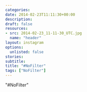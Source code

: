 ```yaml
---
categories:
date: 2014-02-23T11:11:30+00:00
description:
draft: false
resources:
- src: 2014-02-23_11-11-30_UTC.jpg
  name: "header"
layout: instagram
options:
  unlisted: false
stories:
subtitle:
title: "#NoFilter"
tags: ["NoFilter"]
---
```


"#NoFilter"
